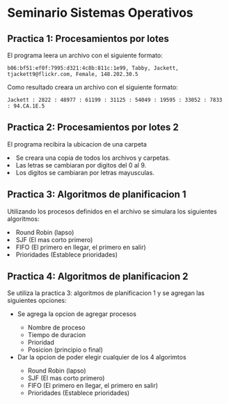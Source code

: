 # Seminario Sistemas Operativos

## Practica 1: Procesamientos por lotes

<p>
  El programa leera un archivo con el siguiente formato:
  
    b06:bf51:ef0f:7995:d321:4c8b:811c:1e99, Tabby, Jackett, tjackett9@flickr.com, Female, 148.202.30.5 
    
  Como resultado creara un archivo con el siguiente formato:
  
    Jackett : 2822 : 48977 : 61199 : 31125 : 54049 : 19595 : 33052 : 7833 : 94.CA.1E.5
</p>

## Practica 2: Procesamientos por lotes 2

<p>
  El programa recibira la ubicacion de una carpeta
  <li>
    Se creara una copia de todos los archivos y carpetas.
  </li>
  <li>
    Las letras se cambiaran por digitos del 0 al 9.
  </li>
  <li>
    Los digitos se cambiaran por letras mayusculas.
  </li>
</p>

## Practica 3: Algoritmos de planificacion 1

<p>
  Utilizando los procesos definidos en el archivo se simulara los siguientes algoritmos:
  <li>
    Round Robin (lapso)
  </li>
  <li>
    SJF (El mas corto  primero)
  </li>
  <li>
    FIFO (El primero en llegar, el primero en salir)
  </li>
  <li>
    Prioridades (Establece prioridades)
  </li>
</p>

## Practica 4: Algoritmos de planificacion 2
<p>
  Se utiliza la practica 3: algoritmos de planificacion 1 y se agregan las siguientes opciones:
  <ul>
    <li>Se agrega la opcion de agregar procesos</li>
    <ul>
      <li>Nombre de proceso</li>
      <li>Tiempo de duracion</li>
      <li>Prioridad</li>
      <li>Posicion (principio o final)</li>
    </ul>
    <li>Dar la opcion de poder elegir cualquier de los 4 algorimtos </li>
    <ul>
      <li>Round Robin (lapso)</li>
      <li>SJF (El mas corto  primero)</li>
      <li>FIFO (El primero en llegar, el primero en salir)</li>
      <li>Prioridades (Establece prioridades)</li>
    </ul>
  </ul>
</p>
